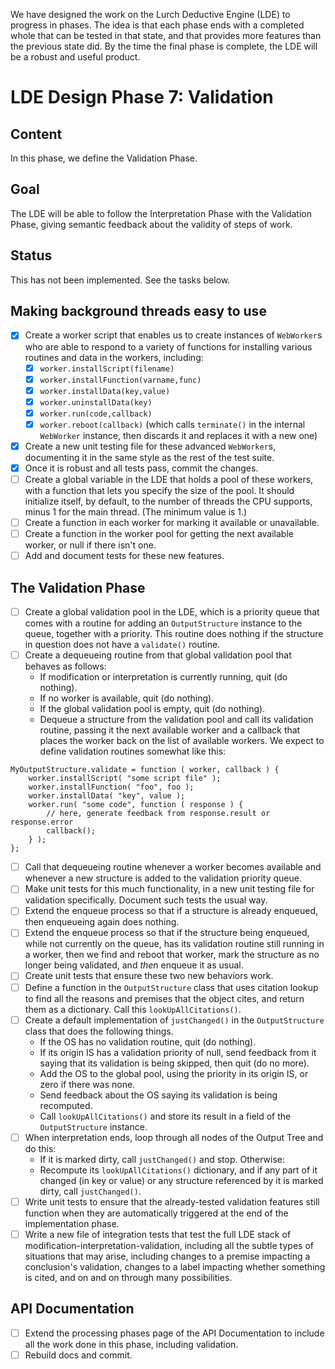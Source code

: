 
We have designed the work on the Lurch Deductive Engine (LDE) to progress in
phases.  The idea is that each phase ends with a completed whole that can be
tested in that state, and that provides more features than the previous
state did.  By the time the final phase is complete, the LDE will be a
robust and useful product.

# LDE Design Phase 7: Validation

## Content

In this phase, we define the Validation Phase.

## Goal

The LDE will be able to follow the Interpretation Phase with the Validation
Phase, giving semantic feedback about the validity of steps of work.

## Status

This has not been implemented.  See the tasks below.

## Making background threads easy to use

 * [x] Create a worker script that enables us to create instances of
   `WebWorker`s who are able to respond to a variety of functions for
   installing various routines and data in the workers, including:
    * [x] `worker.installScript(filename)`
    * [x] `worker.installFunction(varname,func)`
    * [x] `worker.installData(key,value)`
    * [x] `worker.uninstallData(key)`
    * [x] `worker.run(code,callback)`
    * [x] `worker.reboot(callback)` (which calls `terminate()` in the
      internal `WebWorker` instance, then discards it and replaces it with
      a new one)
 * [x] Create a new unit testing file for these advanced `WebWorker`s,
   documenting it in the same style as the rest of the test suite.
 * [x] Once it is robust and all tests pass, commit the changes.
 * [ ] Create a global variable in the LDE that holds a pool of these
   workers, with a function that lets you specify the size of the pool.
   It should initialize itself, by default, to the number of threads the
   CPU supports, minus 1 for the main thread.  (The minimum value is 1.)
 * [ ] Create a function in each worker for marking it available or
   unavailable.
 * [ ] Create a function in the worker pool for getting the next available
   worker, or null if there isn't one.
 * [ ] Add and document tests for these new features.

## The Validation Phase

 * [ ] Create a global validation pool in the LDE, which is a priority queue
   that comes with a routine for adding an `OutputStructure` instance to the
   queue, together with a priority.  This routine does nothing if the
   structure in question does not have a `validate()` routine.
 * [ ] Create a dequeueing routine from that global validation pool that
   behaves as follows:
    * If modification or interpretation is currently running, quit (do
      nothing).
    * If no worker is available, quit (do nothing).
    * If the global validation pool is empty, quit (do nothing).
    * Dequeue a structure from the validation pool and call its validation
      routine, passing it the next available worker and a callback that
      places the worker back on the list of available workers.
   We expect to define validation routines somewhat like this:
```
MyOutputStructure.validate = function ( worker, callback ) {
    worker.installScript( "some script file" );
    worker.installFunction( "foo", foo );
    worker.installData( "key", value );
    worker.run( "some code", function ( response ) {
        // here, generate feedback from response.result or response.error
        callback();
    } );
};
```
 * [ ] Call that dequeueing routine whenever a worker becomes available and
   whenever a new structure is added to the validation priority queue.
 * [ ] Make unit tests for this much functionality, in a new unit testing
   file for validation specifically.  Document such tests the usual way.
 * [ ] Extend the enqueue process so that if a structure is already
   enqueued, then enqueueing again does nothing.
 * [ ] Extend the enqueue process so that if the structure being enqueued,
   while not currently on the queue, has its validation routine still
   running in a worker, then we find and reboot that worker, mark the
   structure as no longer being validated, and *then* enqueue it as usual.
 * [ ] Create unit tests that ensure these two new behaviors work.
 * [ ] Define a function in the `OutputStructure` class that uses citation
   lookup to find all the reasons and premises that the object cites, and
   return them as a dictionary.  Call this `lookUpAllCitations()`.
 * [ ] Create a default implementation of `justChanged()` in the
   `OutputStructure` class that does the following things.
    * If the OS has no validation routine, quit (do nothing).
    * If its origin IS has a validation priority of null, send feedback from
      it saying that its validation is being skipped, then quit (do no
      more).
    * Add the OS to the global pool, using the priority in its origin IS,
      or zero if there was none.
    * Send feedback about the OS saying its validation is being recomputed.
    * Call `lookUpAllCitations()` and store its result in a field of the
      `OutputStructure` instance.
 * [ ] When interpretation ends, loop through all nodes of the Output Tree
   and do this:
    * If it is marked dirty, call `justChanged()` and stop.  Otherwise:
    * Recompute its `lookUpAllCitations()` dictionary, and if any part of it
      changed (in key or value) or any structure referenced by it is marked
      dirty, call `justChanged()`.
 * [ ] Write unit tests to ensure that the already-tested validation
   features still function when they are automatically triggered at the end
   of the implementation phase.
 * [ ] Write a new file of integration tests that test the full LDE stack of
   modification-interpretation-validation, including all the subtle types of
   situations that may arise, including changes to a premise impacting a
   conclusion's validation, changes to a label impacting whether something
   is cited, and on and on through many possibilities.

## API Documentation

 * [ ] Extend the processing phases page of the API Documentation to include
   all the work done in this phase, including validation.
 * [ ] Rebuild docs and commit.
